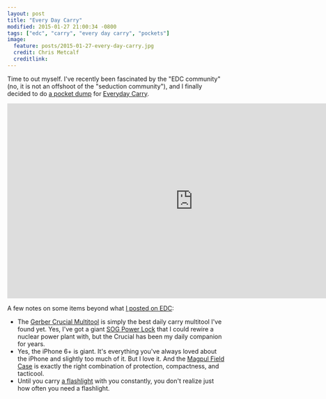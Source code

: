 ```yaml
---
layout: post
title: "Every Day Carry"
modified: 2015-01-27 21:00:34 -0800
tags: ["edc", "carry", "every day carry", "pockets"]
image:
  feature: posts/2015-01-27-every-day-carry.jpg
  credit: Chris Metcalf
  creditlink: 
---
```


Time to out myself. I've recently been fascinated by the "EDC community" (no, it is not an offshoot of the "seduction community"), and I finally decided to do [a pocket dump](http://everydaycarry.com/posts/4428/Just-Another-Day#) for [Everyday Carry](http://everydaycarry.com).

<div class="everyday-carry-embed"><iframe style="border: 0;width: 852px;height: 448px;" scrolling="no" src="http://everydaycarry.com/posts/4428?embed=frame&view=compact"></iframe></div>

A few notes on some items beyond what [I posted on EDC](http://everydaycarry.com/posts/4428/Just-Another-Day#):

- The [Gerber Crucial Multitool](http://www.amazon.com/dp/B001QVMSTS?tag=09811-20) is simply the best daily carry multitool I've found yet. Yes, I've got a giant [SOG Power Lock](http://www.amazon.com/SOG-Specialty-Knives-B61-L-Serrated/dp/B003SZ0KYK/ref=sr_1_3?ie=UTF8&qid=1422421779&sr=8-3&keywords=sog+power+plier+black) that I could rewire a nuclear power plant with, but the Crucial has been my daily companion for years.
- Yes, the iPhone 6+ is giant. It's everything you've always loved about the iPhone and slightly too much of it. But I love it. And the [Magpul Field Case](http://www.amazon.com/Magpul-Industries-Field-Apple-iPhone/dp/B00PXGIMSI/ref=sr_1_3?tag=everydc-20&ie=UTF8&qid=1422417465&sr=8-3&keywords=magpul+iphone+6++case) is exactly the right combination of protection, compactness, and tacticool.
- Until you carry [a flashlight](http://www.amazon.com/dp/B0015UC17E?tag=09811-20) with you constantly, you don't realize just how often you need a flashlight.

